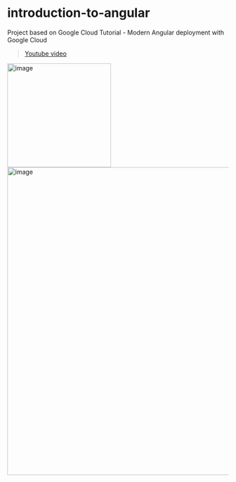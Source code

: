 # introduction-to-angular
Project based on Google Cloud Tutorial - Modern Angular deployment with Google Cloud

> [Youtube video](https://youtu.be/jVPHsolXgLk?list=PLF9xvZ_0XfIG_p9Ux8CU9LCyjAC7wcfpa)
<img width="236" alt="image" src="https://user-images.githubusercontent.com/33139500/200088932-e100cfb7-8515-4315-a667-0caa63f3dc8f.png">

<img width="700" alt="image" src="https://user-images.githubusercontent.com/33139500/200088887-b5493753-4347-4ae0-b9b7-16c136a0feff.png">